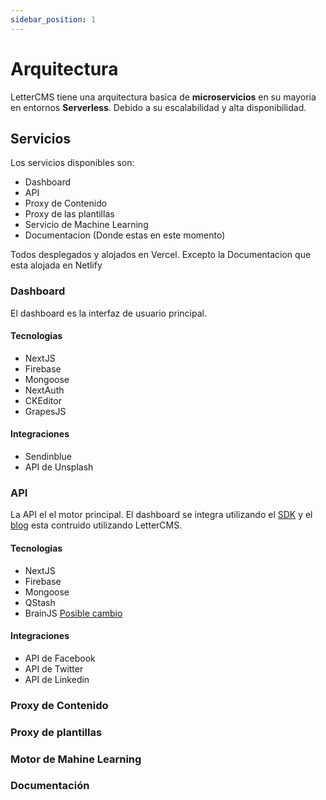 ```yaml
---
sidebar_position: 1
---
```


# Arquitectura

LetterCMS tiene una arquitectura basica de **microservicios** en su mayoria en entornos **Serverless**. Debido a su escalabilidad y alta disponibilidad.

## Servicios

Los servicios disponibles son:

- Dashboard
- API
- Proxy de Contenido
- Proxy de las plantillas
- Servicio de Machine Learning
- Documentacion (Donde estas en este momento)

Todos desplegados y alojados en Vercel. Excepto la Documentacion que esta alojada en Netlify 

### Dashboard

El dashboard es la interfaz de usuario principal.

#### Tecnologias
 
- NextJS
- Firebase
- Mongoose
- NextAuth
- CKEditor
- GrapesJS

#### Integraciones

- Sendinblue
- API de Unsplash

### API

La API el el motor principal. El dashboard se integra utilizando el [SDK](/docs/sdk) y el [blog](https://lettercms.vercel.app/blog) esta contruido utilizando LetterCMS.

#### Tecnologias

- NextJS
- Firebase
- Mongoose
- QStash
- BrainJS [Posible cambio](/docs/roadmap#machine-learning)

#### Integraciones

- API de Facebook
- API de Twitter
- API de Linkedin

### Proxy de Contenido

### Proxy de plantillas

### Motor de Mahine Learning

### Documentación

